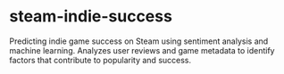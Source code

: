 # steam-indie-success
Predicting indie game success on Steam using sentiment analysis and machine learning. Analyzes user reviews and game metadata to identify factors that contribute to popularity and success.
